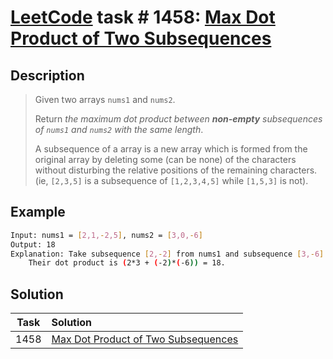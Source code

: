 # [LeetCode][leetcode] task # 1458: [Max Dot Product of Two Subsequences][task]

Description
-----------

> Given two arrays `nums1` and `nums2`.
> 
> Return _the maximum dot product between **non-empty** subsequences of `nums1` and `nums2` with the same length_.
> 
> A subsequence of a array is a new array which is formed from the original array by deleting some (can be none)
> of the characters without disturbing the relative positions of the remaining characters.
> (ie, `[2,3,5]` is a subsequence of `[1,2,3,4,5]` while `[1,5,3]` is not).

Example
-------

```sh
Input: nums1 = [2,1,-2,5], nums2 = [3,0,-6]
Output: 18
Explanation: Take subsequence [2,-2] from nums1 and subsequence [3,-6] from nums2.
    Their dot product is (2*3 + (-2)*(-6)) = 18.
```

Solution
--------

| Task | Solution                                        |
|:----:|:------------------------------------------------|
| 1458 | [Max Dot Product of Two Subsequences][solution] |


[leetcode]: <http://leetcode.com/>
[task]: <https://leetcode.com/problems/max-dot-product-of-two-subsequences/>
[solution]: <https://github.com/wellaxis/praxis-leetcode/blob/main/src/main/java/com/witalis/praxis/leetcode/task/h15/p1458/option/Practice.java>
